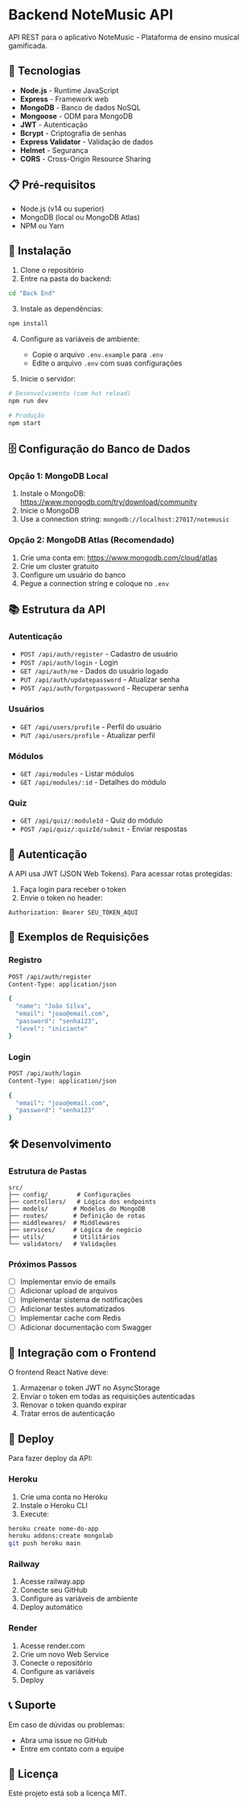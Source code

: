 # Backend NoteMusic API

API REST para o aplicativo NoteMusic - Plataforma de ensino musical gamificada.

## 🚀 Tecnologias

- **Node.js** - Runtime JavaScript
- **Express** - Framework web
- **MongoDB** - Banco de dados NoSQL
- **Mongoose** - ODM para MongoDB
- **JWT** - Autenticação
- **Bcrypt** - Criptografia de senhas
- **Express Validator** - Validação de dados
- **Helmet** - Segurança
- **CORS** - Cross-Origin Resource Sharing

## 📋 Pré-requisitos

- Node.js (v14 ou superior)
- MongoDB (local ou MongoDB Atlas)
- NPM ou Yarn

## 🔧 Instalação

1. Clone o repositório
2. Entre na pasta do backend:
```bash
cd "Back End"
```

3. Instale as dependências:
```bash
npm install
```

4. Configure as variáveis de ambiente:
   - Copie o arquivo `.env.example` para `.env`
   - Edite o arquivo `.env` com suas configurações

5. Inicie o servidor:
```bash
# Desenvolvimento (com hot reload)
npm run dev

# Produção
npm start
```

## 🗄️ Configuração do Banco de Dados

### Opção 1: MongoDB Local
1. Instale o MongoDB: https://www.mongodb.com/try/download/community
2. Inicie o MongoDB
3. Use a connection string: `mongodb://localhost:27017/notemusic`

### Opção 2: MongoDB Atlas (Recomendado)
1. Crie uma conta em: https://www.mongodb.com/cloud/atlas
2. Crie um cluster gratuito
3. Configure um usuário do banco
4. Pegue a connection string e coloque no `.env`

## 📚 Estrutura da API

### Autenticação
- `POST /api/auth/register` - Cadastro de usuário
- `POST /api/auth/login` - Login
- `GET /api/auth/me` - Dados do usuário logado
- `PUT /api/auth/updatepassword` - Atualizar senha
- `POST /api/auth/forgotpassword` - Recuperar senha

### Usuários
- `GET /api/users/profile` - Perfil do usuário
- `PUT /api/users/profile` - Atualizar perfil

### Módulos
- `GET /api/modules` - Listar módulos
- `GET /api/modules/:id` - Detalhes do módulo

### Quiz
- `GET /api/quiz/:moduleId` - Quiz do módulo
- `POST /api/quiz/:quizId/submit` - Enviar respostas

## 🔐 Autenticação

A API usa JWT (JSON Web Tokens). Para acessar rotas protegidas:

1. Faça login para receber o token
2. Envie o token no header:
```
Authorization: Bearer SEU_TOKEN_AQUI
```

## 📝 Exemplos de Requisições

### Registro
```bash
POST /api/auth/register
Content-Type: application/json

{
  "name": "João Silva",
  "email": "joao@email.com",
  "password": "senha123",
  "level": "iniciante"
}
```

### Login
```bash
POST /api/auth/login
Content-Type: application/json

{
  "email": "joao@email.com",
  "password": "senha123"
}
```

## 🛠️ Desenvolvimento

### Estrutura de Pastas
```
src/
├── config/        # Configurações
├── controllers/   # Lógica dos endpoints
├── models/       # Modelos do MongoDB
├── routes/       # Definição de rotas
├── middlewares/  # Middlewares
├── services/     # Lógica de negócio
├── utils/        # Utilitários
└── validators/   # Validações
```

### Próximos Passos
- [ ] Implementar envio de emails
- [ ] Adicionar upload de arquivos
- [ ] Implementar sistema de notificações
- [ ] Adicionar testes automatizados
- [ ] Implementar cache com Redis
- [ ] Adicionar documentação com Swagger

## 📱 Integração com o Frontend

O frontend React Native deve:
1. Armazenar o token JWT no AsyncStorage
2. Enviar o token em todas as requisições autenticadas
3. Renovar o token quando expirar
4. Tratar erros de autenticação

## 🚀 Deploy

Para fazer deploy da API:

### Heroku
1. Crie uma conta no Heroku
2. Instale o Heroku CLI
3. Execute:
```bash
heroku create nome-do-app
heroku addons:create mongolab
git push heroku main
```

### Railway
1. Acesse railway.app
2. Conecte seu GitHub
3. Configure as variáveis de ambiente
4. Deploy automático

### Render
1. Acesse render.com
2. Crie um novo Web Service
3. Conecte o repositório
4. Configure as variáveis
5. Deploy

## 📞 Suporte

Em caso de dúvidas ou problemas:
- Abra uma issue no GitHub
- Entre em contato com a equipe

## 📄 Licença

Este projeto está sob a licença MIT.
